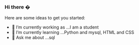### Hi there �  

Here are some ideas to get you started:

- 🔭 I’m currently working as ...I am a student 
- 🌱 I’m currently learning ...Python and mysql, HTML and CSS
- 💬 Ask me about ...sql



